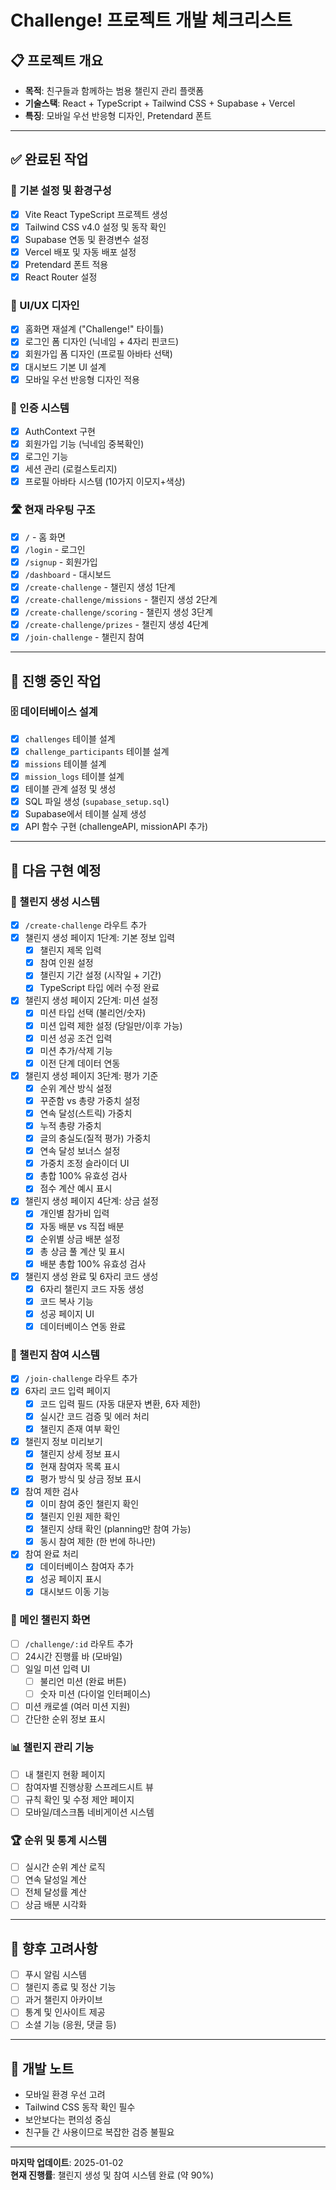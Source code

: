# Challenge! 프로젝트 개발 체크리스트

## 📋 프로젝트 개요
- **목적**: 친구들과 함께하는 범용 챌린지 관리 플랫폼
- **기술스택**: React + TypeScript + Tailwind CSS + Supabase + Vercel
- **특징**: 모바일 우선 반응형 디자인, Pretendard 폰트

---

## ✅ 완료된 작업

### 🔧 기본 설정 및 환경구성
- [x] Vite React TypeScript 프로젝트 생성
- [x] Tailwind CSS v4.0 설정 및 동작 확인
- [x] Supabase 연동 및 환경변수 설정
- [x] Vercel 배포 및 자동 배포 설정
- [x] Pretendard 폰트 적용
- [x] React Router 설정

### 🎨 UI/UX 디자인
- [x] 홈화면 재설계 ("Challenge!" 타이틀)
- [x] 로그인 폼 디자인 (닉네임 + 4자리 핀코드)
- [x] 회원가입 폼 디자인 (프로필 아바타 선택)
- [x] 대시보드 기본 UI 설계
- [x] 모바일 우선 반응형 디자인 적용

### 🔐 인증 시스템
- [x] AuthContext 구현
- [x] 회원가입 기능 (닉네임 중복확인)
- [x] 로그인 기능
- [x] 세션 관리 (로컬스토리지)
- [x] 프로필 아바타 시스템 (10가지 이모지+색상)

### 🛣️ 현재 라우팅 구조
- [x] `/` - 홈 화면
- [x] `/login` - 로그인 
- [x] `/signup` - 회원가입
- [x] `/dashboard` - 대시보드
- [x] `/create-challenge` - 챌린지 생성 1단계
- [x] `/create-challenge/missions` - 챌린지 생성 2단계
- [x] `/create-challenge/scoring` - 챌린지 생성 3단계
- [x] `/create-challenge/prizes` - 챌린지 생성 4단계
- [x] `/join-challenge` - 챌린지 참여

---

## 🚧 진행 중인 작업

### 🗄️ 데이터베이스 설계
- [x] `challenges` 테이블 설계
- [x] `challenge_participants` 테이블 설계  
- [x] `missions` 테이블 설계
- [x] `mission_logs` 테이블 설계
- [x] 테이블 관계 설정 및 생성
- [x] SQL 파일 생성 (`supabase_setup.sql`)
- [x] Supabase에서 테이블 실제 생성 
- [x] API 함수 구현 (challengeAPI, missionAPI 추가)

---

## 📅 다음 구현 예정

### 🎯 챌린지 생성 시스템
- [x] `/create-challenge` 라우트 추가
- [x] 챌린지 생성 페이지 1단계: 기본 정보 입력
  - [x] 챌린지 제목 입력
  - [x] 참여 인원 설정
  - [x] 챌린지 기간 설정 (시작일 + 기간)
  - [x] TypeScript 타입 에러 수정 완료
- [x] 챌린지 생성 페이지 2단계: 미션 설정
  - [x] 미션 타입 선택 (불리언/숫자)
  - [x] 미션 입력 제한 설정 (당일만/이후 가능)  
  - [x] 미션 성공 조건 입력
  - [x] 미션 추가/삭제 기능
  - [x] 이전 단계 데이터 연동
- [x] 챌린지 생성 페이지 3단계: 평가 기준
  - [x] 순위 계산 방식 설정
  - [x] 꾸준함 vs 총량 가중치 설정
  - [x] 연속 달성(스트릭) 가중치
  - [x] 누적 총량 가중치
  - [x] 글의 충실도(질적 평가) 가중치
  - [x] 연속 달성 보너스 설정
  - [x] 가중치 조정 슬라이더 UI
  - [x] 총합 100% 유효성 검사
  - [x] 점수 계산 예시 표시
- [x] 챌린지 생성 페이지 4단계: 상금 설정
  - [x] 개인별 참가비 입력
  - [x] 자동 배분 vs 직접 배분
  - [x] 순위별 상금 배분 설정
  - [x] 총 상금 풀 계산 및 표시
  - [x] 배분 총합 100% 유효성 검사
- [x] 챌린지 생성 완료 및 6자리 코드 생성
  - [x] 6자리 챌린지 코드 자동 생성
  - [x] 코드 복사 기능
  - [x] 성공 페이지 UI
  - [x] 데이터베이스 연동 완료

### 🤝 챌린지 참여 시스템  
- [x] `/join-challenge` 라우트 추가
- [x] 6자리 코드 입력 페이지
  - [x] 코드 입력 필드 (자동 대문자 변환, 6자 제한)
  - [x] 실시간 코드 검증 및 에러 처리
  - [x] 챌린지 존재 여부 확인
- [x] 챌린지 정보 미리보기
  - [x] 챌린지 상세 정보 표시
  - [x] 현재 참여자 목록 표시
  - [x] 평가 방식 및 상금 정보 표시
- [x] 참여 제한 검사
  - [x] 이미 참여 중인 챌린지 확인
  - [x] 챌린지 인원 제한 확인
  - [x] 챌린지 상태 확인 (planning만 참여 가능)
  - [x] 동시 참여 제한 (한 번에 하나만)
- [x] 참여 완료 처리
  - [x] 데이터베이스 참여자 추가
  - [x] 성공 페이지 표시
  - [x] 대시보드 이동 기능

### 📱 메인 챌린지 화면
- [ ] `/challenge/:id` 라우트 추가
- [ ] 24시간 진행률 바 (모바일)
- [ ] 일일 미션 입력 UI
  - [ ] 불리언 미션 (완료 버튼)
  - [ ] 숫자 미션 (다이얼 인터페이스)
- [ ] 미션 캐로셀 (여러 미션 지원)
- [ ] 간단한 순위 정보 표시

### 📊 챌린지 관리 기능
- [ ] 내 챌린지 현황 페이지
- [ ] 참여자별 진행상황 스프레드시트 뷰
- [ ] 규칙 확인 및 수정 제안 페이지
- [ ] 모바일/데스크톱 네비게이션 시스템

### 🏆 순위 및 통계 시스템
- [ ] 실시간 순위 계산 로직
- [ ] 연속 달성일 계산
- [ ] 전체 달성률 계산
- [ ] 상금 배분 시각화

---

## 🔮 향후 고려사항
- [ ] 푸시 알림 시스템
- [ ] 챌린지 종료 및 정산 기능
- [ ] 과거 챌린지 아카이브
- [ ] 통계 및 인사이트 제공
- [ ] 소셜 기능 (응원, 댓글 등)

---

## 📝 개발 노트
- 모바일 환경 우선 고려
- Tailwind CSS 동작 확인 필수
- 보안보다는 편의성 중심
- 친구들 간 사용이므로 복잡한 검증 불필요

---

**마지막 업데이트**: 2025-01-02  
**현재 진행률**: 챌린지 생성 및 참여 시스템 완료 (약 90%) 